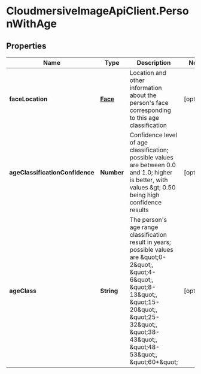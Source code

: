 # CloudmersiveImageApiClient.PersonWithAge

## Properties
Name | Type | Description | Notes
------------ | ------------- | ------------- | -------------
**faceLocation** | [**Face**](Face.md) | Location and other information about the person&#39;s face corresponding to this age classification | [optional] 
**ageClassificationConfidence** | **Number** | Confidence level of age classification; possible values are between 0.0 and 1.0; higher is better, with values &amp;gt; 0.50 being high confidence results | [optional] 
**ageClass** | **String** | The person&#39;s age range classification result in years; possible values are \&quot;0-2\&quot;, \&quot;4-6\&quot;, \&quot;8-13\&quot;, \&quot;15-20\&quot;, \&quot;25-32\&quot;, \&quot;38-43\&quot;, \&quot;48-53\&quot;, \&quot;60+\&quot; | [optional] 


